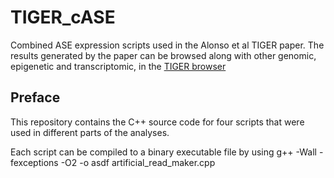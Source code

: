 # TIGER_cASE
Combined ASE expression scripts used in the Alonso et al TIGER paper.
The results generated by the paper can be browsed along with other
genomic, epigenetic and transcriptomic, in the [TIGER browser](http://tiger.bsc.es)

## Preface
This repository contains the C++ source code for four scripts that
were used in different parts of the analyses. 

Each script can be compiled to a binary executable file by using
g++ -Wall -fexceptions -O2 -o asdf artificial_read_maker.cpp
